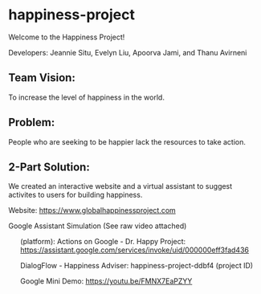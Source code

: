 # happiness-project

Welcome to the Happiness Project!

Developers: Jeannie Situ, Evelyn Liu, Apoorva Jami, and Thanu Avirneni

## Team Vision:
To increase the level of happiness in the world.

## Problem:
People who are seeking to be happier lack the resources to take action.

## 2-Part Solution:
We created an interactive website and a virtual assistant to suggest activites to users for building happiness.

Website: https://www.globalhappinessproject.com

Google Assistant Simulation (See raw video attached) <ul>
(platform): Actions on Google - Dr. Happy Project: https://assistant.google.com/services/invoke/uid/000000eff3fad436

DialogFlow - Happiness Adviser: happiness-project-ddbf4 (project ID)

Google Mini Demo: https://youtu.be/FMNX7EaPZYY

